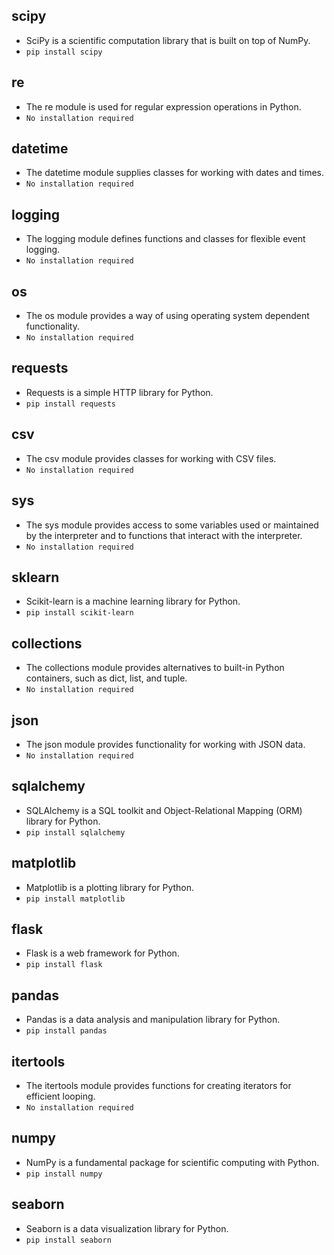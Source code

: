 ## **scipy** 
 - SciPy is a scientific computation library that is built on top of NumPy.
  - `pip install scipy`
## **re** 
 - The re module is used for regular expression operations in Python.
  - `No installation required`
## **datetime** 
 - The datetime module supplies classes for working with dates and times.
  - `No installation required`
## **logging** 
 - The logging module defines functions and classes for flexible event logging.
  - `No installation required`
## **os** 
 - The os module provides a way of using operating system dependent functionality.
  - `No installation required`
## **requests** 
 - Requests is a simple HTTP library for Python.
  - `pip install requests`
## **csv** 
 - The csv module provides classes for working with CSV files.
  - `No installation required`
## **sys** 
 - The sys module provides access to some variables used or maintained by the interpreter and to functions that interact with the interpreter.
  - `No installation required`
## **sklearn** 
 - Scikit-learn is a machine learning library for Python.
  - `pip install scikit-learn`
## **collections** 
 - The collections module provides alternatives to built-in Python containers, such as dict, list, and tuple.
  - `No installation required`
## **json** 
 - The json module provides functionality for working with JSON data.
  - `No installation required`
## **sqlalchemy** 
 - SQLAlchemy is a SQL toolkit and Object-Relational Mapping (ORM) library for Python.
  - `pip install sqlalchemy`
## **matplotlib** 
 - Matplotlib is a plotting library for Python.
  - `pip install matplotlib`
## **flask** 
 - Flask is a web framework for Python.
  - `pip install flask`
## **pandas** 
 - Pandas is a data analysis and manipulation library for Python.
  - `pip install pandas`
## **itertools** 
 - The itertools module provides functions for creating iterators for efficient looping.
  - `No installation required`
## **numpy** 
 - NumPy is a fundamental package for scientific computing with Python.
  - `pip install numpy`
## **seaborn** 
 - Seaborn is a data visualization library for Python.
  - `pip install seaborn`